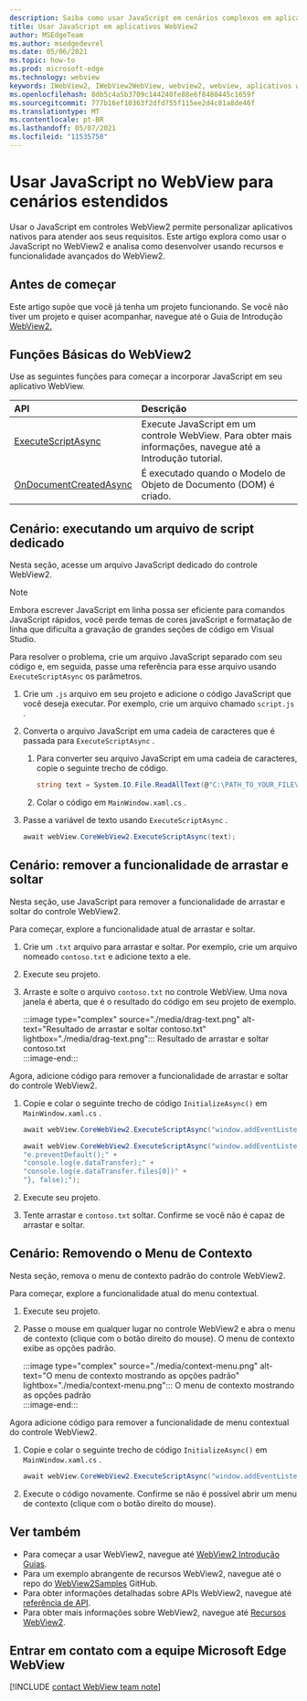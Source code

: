 ```yaml
---
description: Saiba como usar JavaScript em cenários complexos em aplicativos WebView2
title: Usar JavaScript em aplicativos WebView2
author: MSEdgeTeam
ms.author: msedgedevrel
ms.date: 05/06/2021
ms.topic: how-to
ms.prod: microsoft-edge
ms.technology: webview
keywords: IWebView2, IWebView2WebView, webview2, webview, aplicativos win32, win32, edge, ICoreWebView2, ICoreWebView2Host, controle de navegador, html de borda
ms.openlocfilehash: 8db5c4a5b3709c144240fe88e6f8480445c1659f
ms.sourcegitcommit: 777b16ef10363f2dfd755f115ee2d4c81a8de46f
ms.translationtype: MT
ms.contentlocale: pt-BR
ms.lasthandoff: 05/07/2021
ms.locfileid: "11535750"
---
```

# <a name="use-javascript-in-webview-for-extended-scenarios"></a>Usar JavaScript no WebView para cenários estendidos  

Usar o JavaScript em controles WebView2 permite personalizar aplicativos nativos para atender aos seus requisitos.  Este artigo explora como usar o JavaScript no WebView2 e analisa como desenvolver usando recursos e funcionalidade avançados do WebView2.  

## <a name="before-you-begin"></a>Antes de começar  

Este artigo supõe que você já tenha um projeto funcionando.  Se você não tiver um projeto e quiser acompanhar, navegue até o Guia de Introdução [WebView2.][Webview2GetStartedWpf]  

## <a name="basic-webview2-functions"></a>Funções Básicas do WebView2  

Use as seguintes funções para começar a incorporar JavaScript em seu aplicativo WebView.  

| API  | Descrição  |
|:--- |:--- |  
| [ExecuteScriptAsync][Webview2ReferenceWpfMicrosoftWebExecutescriptasync] | Execute JavaScript em um controle WebView. Para obter mais informações, navegue até a Introdução tutorial. |
| [OnDocumentCreatedAsync][Webview2ReferenceWin32Icorewebview2Addscripttoexecuteondocumentcreated] | É executado quando o Modelo de Objeto de Documento \(DOM\) é criado. |
      
## <a name="scenario--running-a-dedicated-script-file"></a>Cenário: executando um arquivo de script dedicado  

Nesta seção, acesse um arquivo JavaScript dedicado do controle WebView2.  

> [!NOTE]
> Embora escrever JavaScript em linha possa ser eficiente para comandos JavaScript rápidos, você perde temas de cores javaScript e formatação de linha que dificulta a gravação de grandes seções de código em Visual Studio.  

Para resolver o problema, crie um arquivo JavaScript separado com seu código e, em seguida, passe uma referência para esse arquivo usando `ExecuteScriptAsync` os parâmetros.  

1.  Crie um `.js` arquivo em seu projeto e adicione o código JavaScript que você deseja executar.  Por exemplo, crie um arquivo chamado `script.js` .  
1.  Converta o arquivo JavaScript em uma cadeia de caracteres que é passada para `ExecuteScriptAsync` .  
    1.  Para converter seu arquivo JavaScript em uma cadeia de caracteres, copie o seguinte trecho de código.  
        
        ```csharp
        string text = System.IO.File.ReadAllText(@"C:\PATH_TO_YOUR_FILE\script.js");
        ```  
        
    1.  Colar o código em `MainWindow.xaml.cs` .  
1.  Passe a variável de texto usando `ExecuteScriptAsync` .  
    
    ```csharp
    await webView.CoreWebView2.ExecuteScriptAsync(text);
    ```  
    
## <a name="scenario--remove-drag-and-drop-functionality"></a>Cenário: remover a funcionalidade de arrastar e soltar  

Nesta seção, use JavaScript para remover a funcionalidade de arrastar e soltar do controle WebView2.  

Para começar, explore a funcionalidade atual de arrastar e soltar.  

1.  Crie um `.txt` arquivo para arrastar e soltar.  Por exemplo, crie um arquivo nomeado `contoso.txt` e adicione texto a ele.  
1.  Execute seu projeto.  
1.  Arraste e solte o arquivo `contoso.txt` no controle WebView.  Uma nova janela é aberta, que é o resultado do código em seu projeto de exemplo.  
    
    :::image type="complex" source="./media/drag-text.png" alt-text="Resultado de arrastar e soltar contoso.txt" lightbox="./media/drag-text.png":::
       Resultado de arrastar e soltar contoso.txt  
    :::image-end:::  
    
Agora, adicione código para remover a funcionalidade de arrastar e soltar do controle WebView2.  

1.  Copie e colar o seguinte trecho de código `InitializeAsync()` em `MainWindow.xaml.cs` .   
    
    ```csharp   
    await webView.CoreWebView2.ExecuteScriptAsync("window.addEventListener('dragover',function(e){e.preventDefault();},false);");
    
    await webView.CoreWebView2.ExecuteScriptAsync("window.addEventListener('drop',function(e){" +
    "e.preventDefault();" +
    "console.log(e.dataTransfer);" +
    "console.log(e.dataTransfer.files[0])" +
    "}, false);");
    ```  
    
1.  Execute seu projeto.  
1.  Tente arrastar e `contoso.txt` soltar.  Confirme se você não é capaz de arrastar e soltar.  
    
## <a name="scenario--removing-the-context-menu"></a>Cenário: Removendo o Menu de Contexto  

Nesta seção, remova o menu de contexto padrão do controle WebView2.  

Para começar, explore a funcionalidade atual do menu contextual.  

1.  Execute seu projeto.  
1.  Passe o mouse em qualquer lugar no controle WebView2 e abra o menu de contexto \(clique com o botão direito do mouse\).  O menu de contexto exibe as opções padrão.  
    
    :::image type="complex" source="./media/context-menu.png" alt-text="O menu de contexto mostrando as opções padrão" lightbox="./media/context-menu.png":::
       O menu de contexto mostrando as opções padrão  
    :::image-end:::  
    
Agora adicione código para remover a funcionalidade de menu contextual do controle WebView2.  

1.  Copie e colar o seguinte trecho de código `InitializeAsync()` em `MainWindow.xaml.cs` .    
    
    ```csharp   
    await webView.CoreWebView2.ExecuteScriptAsync("window.addEventListener('contextmenu', window => {window.preventDefault();});");
    ```  
    
1.  Execute o código novamente.  Confirme se não é possível abrir um menu de contexto \(clique com o botão direito do mouse\).  
    
## <a name="see-also"></a>Ver também  

*   Para começar a usar WebView2, navegue até [WebView2 Introdução Guias][Webview2MainGetStarted].  
*   Para um exemplo abrangente de recursos WebView2, navegue até o repo do [WebView2Samples][GithubMicrosoftedgeWebview2samples] GitHub.  
*   Para obter informações detalhadas sobre APIs WebView2, navegue até [referência de API][Webview2ApiReference].  
*   Para obter mais informações sobre WebView2, navegue até [Recursos WebView2][Webview2MainNextSteps].  
    
## <a name="getting-in-touch-with-the-microsoft-edge-webview-team"></a>Entrar em contato com a equipe Microsoft Edge WebView  

[!INCLUDE [contact WebView team note](../includes/contact-webview-team-note.md)]  

<!-- links -->  

[DevtoolsGuideChromiumMain]: ../index.md "Microsoft Edge (Chromium) ferramentas de desenvolvedor | Microsoft Docs"  

[Webview2ApiReference]: ../webview2-api-reference.md "Microsoft Edge Referência da API WebView2 | Microsoft Docs"  
[Webview2GetStartedWpf]: ../get-started/wpf.md "Começar com WebView2 no WPF (Visualização) | Microsoft Docs"  
[Webview2MainGetStarted]: ../index.md#get-started "Introdução - Introdução ao Microsoft Edge WebView2 (Visualização) | Microsoft Docs"  
[Webview2MainNextSteps]: ../index.md#next-steps "Próximas etapas - Introdução ao Microsoft Edge WebView2 (Visualização) | Microsoft Docs"  

[Webview2ReferenceWin32Icorewebview2Addscripttoexecuteondocumentcreated]: /microsoft-edge/webview2/reference/win32/icorewebview2#addscripttoexecuteondocumentcreated "AddScriptToExecuteOnDocumentCreated - 0,9.579 - interface ICoreWebView2 | Microsoft Docs"  

[Webview2ReferenceWpfMicrosoftWebExecutescriptasync]: /dotnet/api/microsoft.web.webview2.wpf.webview2.executescriptasync "WebView2.Exemétodo cuteScriptAsync(String) (Microsoft.Web.WebView2.Wpf) | Microsoft Docs"  

[GithubMicrosoftedgeWebview2samples]: https://github.com/MicrosoftEdge/WebView2Samples "Exemplos de WebView2 - MicrosoftEdge/WebView2Samples | GitHub"  
